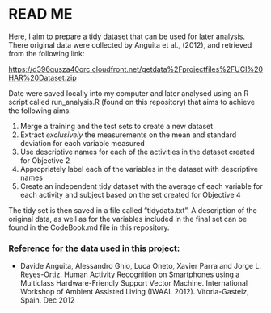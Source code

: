 # READ ME

Here, I aim to prepare a tidy dataset that can be used for later analysis. There original data were collected by Anguita et al., (2012), and retrieved from the following link:

https://d396qusza40orc.cloudfront.net/getdata%2Fprojectfiles%2FUCI%20HAR%20Dataset.zip 

Date were saved locally into my computer and later analysed using an R script called run_analysis.R (found on this repository) that aims to achieve the following aims:

1. Merge a training and the test sets to create a new dataset
2. Extract *exclusively* the measurements on the mean and standard deviation for each variable measured 
3. Use descriptive names for each of the activities in the dataset created for Objective 2
4. Appropriately label each of the variables in the dataset with descriptive names
5. Create an independent tidy dataset with the average of each variable for each activity and subject based on the set created for Objective 4

The tidy set is then saved in a file called “tidydata.txt”. A description of the original data, as well as for the variables included in the final set can be  found in the CodeBook.md file in this repository.

### Reference for the data used in this project:

- Davide Anguita, Alessandro Ghio, Luca Oneto, Xavier Parra and Jorge L. Reyes-Ortiz. Human Activity Recognition on Smartphones using a Multiclass Hardware-Friendly Support Vector Machine. International Workshop of Ambient Assisted Living (IWAAL 2012). Vitoria-Gasteiz, Spain. Dec 2012
